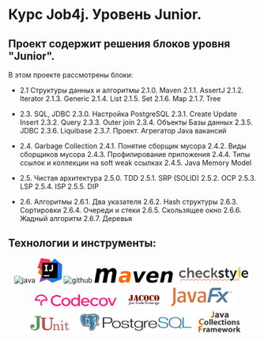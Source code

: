 # Курс Job4j. Уровень Junior.
## Проект содержит решения блоков уровня "Junior".
В этом проекте рассмотрены блоки:
* 2.1 Структуры данных и алгоритмы
  2.1.0. Maven
  2.1.1. AssertJ
  2.1.2. Iterator
  2.1.3. Generic
  2.1.4. List
  2.1.5. Set
  2.1.6. Map
  2.1.7. Tree

* 2.3. SQL, JDBC
  2.3.0. Настройка PostgreSQL
  2.3.1. Create Update Insert
  2.3.2. Query
  2.3.3. Outer join
  2.3.4. Объекты Базы данных
  2.3.5. JDBC
  2.3.6. Liquibase
  2.3.7. Проект. Агрегатор Java вакансий

* 2.4. Garbage Collection
  2.4.1. Понятие сборщик мусора
  2.4.2. Виды сборщиков мусора
  2.4.3. Профилирование приложения
  2.4.4. Типы ссылок и коллекции на soft weak ссылках
  2.4.5. Java Memory Model

* 2.5. Чистая архитектура
  2.5.0. TDD
  2.5.1. SRP (SOLID)
  2.5.2. OCP
  2.5.3. LSP
  2.5.4. ISP
  2.5.5. DIP

* 2.6. Алгоритмы
  2.6.1. Два указателя
  2.6.2. Hash структуры
  2.6.3. Сортировки
  2.6.4. Очереди и стеки
  2.6.5. Скользящее окно
  2.6.6. Жадный алгоритм
  2.6.7. Деревья

## Технологии и инструменты:
<p align="center">
<img src="https://www.vectorlogo.zone/logos/java/java-ar21.svg" alt="java" width="120" height="60"/>
<img src="images/idea.png" alt="intellij" height="50"/>
<img src="https://www.vectorlogo.zone/logos/github/github-ar21.svg" alt="github" height="70"/>
<img src="images/maven.png" alt="maven" height="30"/>
<img src="images/checkstyle.png" alt="CheckStyle"  height="40"/>
<img src="images/codecov.png" alt="Codecov"  height="35"/>
<img src="images/jacoco.png" alt="Jacoco"  width="90"/>
<img src="images/javafx.png" alt="JavaFX"  height="50"/>
<img src="images/junit.png" alt="JUnit"  height="40"/>
<img src="images/postgresql.png" alt="PSQL"  height="45"/>
<img src="images/jcf.png" alt="JCF"  width="90"/>
</p>
